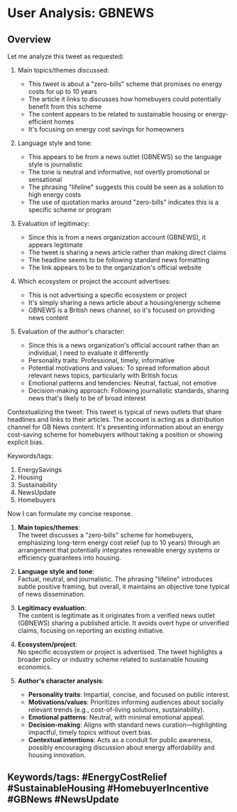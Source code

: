 # User Analysis: GBNEWS

## Overview

<think>
Let me analyze this tweet as requested:

1. Main topics/themes discussed:
   - This tweet is about a "zero-bills" scheme that promises no energy costs for up to 10 years
   - The article it links to discusses how homebuyers could potentially benefit from this scheme
   - The content appears to be related to sustainable housing or energy-efficient homes
   - It's focusing on energy cost savings for homeowners

2. Language style and tone:
   - This appears to be from a news outlet (GBNEWS) so the language style is journalistic
   - The tone is neutral and informative, not overtly promotional or sensational
   - The phrasing "lifeline" suggests this could be seen as a solution to high energy costs
   - The use of quotation marks around "zero-bills" indicates this is a specific scheme or program

3. Evaluation of legitimacy:
   - Since this is from a news organization account (GBNEWS), it appears legitimate
   - The tweet is sharing a news article rather than making direct claims
   - The headline seems to be following standard news formatting
   - The link appears to be to the organization's official website

4. Which ecosystem or project the account advertises:
   - This is not advertising a specific ecosystem or project
   - It's simply sharing a news article about a housing/energy scheme
   - GBNEWS is a British news channel, so it's focused on providing news content

5. Evaluation of the author's character:
   - Since this is a news organization's official account rather than an individual, I need to evaluate it differently
   - Personality traits: Professional, timely, informative
   - Potential motivations and values: To spread information about relevant news topics, particularly with British focus
   - Emotional patterns and tendencies: Neutral, factual, not emotive
   - Decision-making approach: Following journalistic standards, sharing news that's likely to be of broad interest

Contextualizing the tweet:
This tweet is typical of news outlets that share headlines and links to their articles. The account is acting as a distribution channel for GB News content. It's presenting information about an energy cost-saving scheme for homebuyers without taking a position or showing explicit bias.

Keywords/tags:
1. EnergySavings
2. Housing
3. Sustainability
4. NewsUpdate
5. Homebuyers

Now I can formulate my concise response.
</think>

1. **Main topics/themes**:  
   The tweet discusses a "zero-bills" scheme for homebuyers, emphasizing long-term energy cost relief (up to 10 years) through an arrangement that potentially integrates renewable energy systems or efficiency guarantees into housing.

2. **Language style and tone**:  
   Factual, neutral, and journalistic. The phrasing "lifeline" introduces subtle positive framing, but overall, it maintains an objective tone typical of news dissemination.

3. **Legitimacy evaluation**:  
   The content is legitimate as it originates from a verified news outlet (GBNEWS) sharing a published article. It avoids overt hype or unverified claims, focusing on reporting an existing initiative.

4. **Ecosystem/project**:  
   No specific ecosystem or project is advertised. The tweet highlights a broader policy or industry scheme related to sustainable housing economics.

5. **Author's character analysis**:  
   - **Personality traits**: Impartial, concise, and focused on public interest.  
   - **Motivations/values**: Prioritizes informing audiences about socially relevant trends (e.g., cost-of-living solutions, sustainability).  
   - **Emotional patterns**: Neutral, with minimal emotional appeal.  
   - **Decision-making**: Aligns with standard news curation—highlighting impactful, timely topics without overt bias.  
   - **Contextual intentions**: Acts as a conduit for public awareness, possibly encouraging discussion about energy affordability and housing innovation.

**Keywords/tags**: #EnergyCostRelief #SustainableHousing #HomebuyerIncentive #GBNews #NewsUpdate
---

